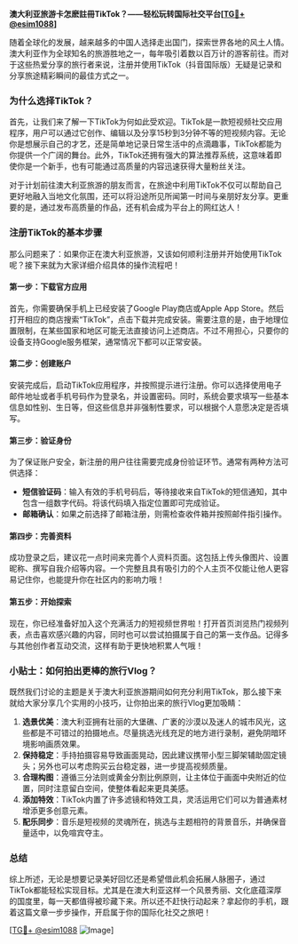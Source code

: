 **澳大利亚旅游卡怎麽註冊TikTok？——轻松玩转国际社交平台[[TG💪+ @esim1088](https://t.me/s/esim1088)]**

随着全球化的发展，越来越多的中国人选择走出国门，探索世界各地的风土人情。澳大利亚作为全球知名的旅游胜地之一，每年吸引着数以百万计的游客前往。而对于这些热爱分享的旅行者来说，注册并使用TikTok（抖音国际版）无疑是记录和分享旅途精彩瞬间的最佳方式之一。

### 为什么选择TikTok？

首先，让我们来了解一下TikTok为何如此受欢迎。TikTok是一款短视频社交应用程序，用户可以通过它创作、编辑以及分享15秒到3分钟不等的短视频内容。无论你是想展示自己的才艺，还是简单地记录日常生活中的点滴趣事，TikTok都能为你提供一个广阔的舞台。此外，TikTok还拥有强大的算法推荐系统，这意味着即使你是一个新手，也有可能通过高质量的内容迅速获得大量粉丝关注。

对于计划前往澳大利亚旅游的朋友而言，在旅途中利用TikTok不仅可以帮助自己更好地融入当地文化氛围，还可以将沿途所见所闻第一时间与亲朋好友分享。更重要的是，通过发布高质量的作品，还有机会成为平台上的网红达人！

### 注册TikTok的基本步骤

那么问题来了：如果你正在澳大利亚旅游，又该如何顺利注册并开始使用TikTok呢？接下来就为大家详细介绍具体的操作流程吧！

#### 第一步：下载官方应用
首先，你需要确保手机上已经安装了Google Play商店或Apple App Store。然后打开相应的商店搜索“TikTok”，点击下载并完成安装。需要注意的是，由于地理位置限制，在某些国家和地区可能无法直接访问上述商店。不过不用担心，只要你的设备支持Google服务框架，通常情况下都可以正常安装。

#### 第二步：创建账户
安装完成后，启动TikTok应用程序，并按照提示进行注册。你可以选择使用电子邮件地址或者手机号码作为登录名，并设置密码。同时，系统会要求填写一些基本信息如性别、生日等，但这些信息并非强制性要求，可以根据个人意愿决定是否填写。

#### 第三步：验证身份
为了保证账户安全，新注册的用户往往需要完成身份验证环节。通常有两种方法可供选择：
- **短信验证码**：输入有效的手机号码后，等待接收来自TikTok的短信通知，其中包含一组数字代码。将该代码填入指定位置即可完成验证。
- **邮箱确认**：如果之前选择了邮箱注册，则需检查收件箱并按照邮件指引操作。

#### 第四步：完善资料
成功登录之后，建议花一点时间来完善个人资料页面。这包括上传头像图片、设置昵称、撰写自我介绍等内容。一个完整且具有吸引力的个人主页不仅能让他人更容易记住你，也能提升你在社区内的影响力哦！

#### 第五步：开始探索
现在，你已经准备好加入这个充满活力的短视频世界啦！打开首页浏览热门视频列表，点击喜欢感兴趣的内容，同时也可以尝试拍摄属于自己的第一支作品。记得多与其他创作者互动交流，这样有助于更快地积累人气哦！

### 小贴士：如何拍出更棒的旅行Vlog？
既然我们讨论的主题是关于澳大利亚旅游期间如何充分利用TikTok，那么接下来就给大家分享几个实用的小技巧，让你拍出来的旅行Vlog更加吸睛：

1. **选景优美**：澳大利亚拥有壮丽的大堡礁、广袤的沙漠以及迷人的城市风光，这些都是不可错过的拍摄地点。尽量挑选光线充足的地方进行录制，避免阴暗环境影响画质效果。
2. **保持稳定**：手持拍摄容易导致画面晃动，因此建议携带小型三脚架辅助固定镜头；另外也可以考虑购买云台稳定器，进一步提高视频质量。
3. **合理构图**：遵循三分法则或黄金分割比例原则，让主体位于画面中央附近的位置，同时注意留白空间，使整体看起来更具美感。
4. **添加特效**：TikTok内置了许多滤镜和特效工具，灵活运用它们可以为普通素材增添更多创意元素。
5. **配乐同步**：音乐是短视频的灵魂所在，挑选与主题相符的背景音乐，并确保音量适中，以免喧宾夺主。

### 总结

综上所述，无论是想要记录美好回忆还是希望借此机会拓展人脉圈子，通过TikTok都能轻松实现目标。尤其是在澳大利亚这样一个风景秀丽、文化底蕴深厚的国度里，每一天都值得被珍藏下来。所以还不赶快行动起来？拿起你的手机，跟着这篇文章一步步操作，开启属于你的国际化社交之旅吧！

[[TG💪+ @esim1088](https://t.me/s/esim1088) ![Image](https://i.postimg.cc/4NQfJmqS/Snipaste-2025-05-13-00-14-12.png)]